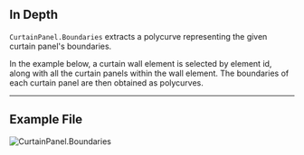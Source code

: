 ## In Depth
`CurtainPanel.Boundaries` extracts a polycurve representing the given curtain panel's boundaries.

In the example below, a curtain wall element is selected by element id, along with all the curtain panels within the wall element. The boundaries of each curtain panel are then obtained as polycurves.
___
## Example File

![CurtainPanel.Boundaries](./Revit.Elements.CurtainPanel.Boundaries_img.jpg)
